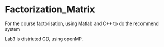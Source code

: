 # Factorization_Matrix
For the course factorisation, using Matlab and C++ to do the recommend system  

Lab3 is distriuted GD, using openMP.  
